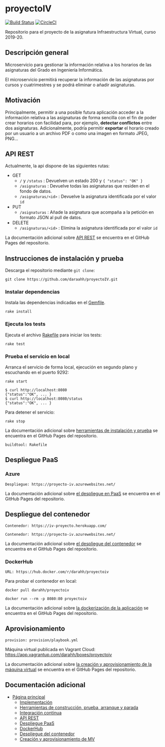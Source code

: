 # proyectoIV

[![Build Status](https://travis-ci.com/daraahh/proyectoIV.svg?branch=master)](https://travis-ci.com/daraahh/proyectoIV)
[![CircleCI](https://circleci.com/gh/daraahh/proyectoIV.svg?style=svg)](https://circleci.com/gh/daraahh/proyectoIV)

Repositorio para el proyecto de la asignatura Infraestructura Virtual, curso 2019-20.

## Descripción general

Microservicio para gestionar la información relativa a los horarios de las asignaturas del Grado en Ingeniería Informática.

El microservicio permitirá recuperar la información de las asignaturas por cursos y cuatrimestres y se podrá eliminar o añadir asignaturas.

## Motivación

Principalmente, permitir a una posible futura aplicación acceder a la información relativa a las asignaturas de forma sencilla con el fin de poder crear horarios con facilidad para, por ejemplo, **detectar conflictos** entre dos asignaturas. Adicionalmente, podría permitir **exportar** el horario creado por un usuario a un archivo PDF o como una imagen en formato JPEG, PNG...   

## API REST

Actualmente, la api dispone de las siguientes rutas:

- GET
	- `/` y `/status` : Devuelven un estado 200 y `{ "status": "OK" }`
	- `/asignaturas` : Devuelve todas las asignaturas que residen en el fondo de datos.
	- `/asignaturas/<id>` : Devuelve la asignatura identificada por el valor `id`
- PUT
	- `/asignaturas` : Añade la asignatura que acompaña a la petición en formato JSON al pull de datos.
- DELETE
	- `/asignaturas/<id>` : Elimina la asignatura identificada por el valor `id`

La documentación adicional sobre [API REST](https://daraahh.github.io/proyectoIV/#api-rest) se encuentra en el GitHub Pages del repositorio.

## Instrucciones de instalación y prueba

Descarga el repositorio mediante `git clone`:

`git clone https://github.com/daraahh/proyectoIV.git`

### Instalar dependencias

Instala las dependencias indicadas en el [Gemfile](https://github.com/daraahh/proyectoIV/blob/master/Gemfile).

`rake install`

### Ejecuta los tests

Ejecuta el archivo [Rakefile](https://github.com/daraahh/proyectoIV/blob/master/Rakefile) para iniciar los tests:

`rake test`


### Prueba el servicio en local

Arranca el servicio de forma local, ejecución en segundo plano y escuchando en el puerto 9292:

`rake start`

```
$ curl http://localhost:8080
{"status":"OK", ... }
$ curl http://localhost:8080/status
{"status":"OK", ... }
```

Para detener el servicio:

`rake stop`

La documentación adicional sobre [herramientas de instalación y prueba](https://daraahh.github.io/proyectoIV/#herramientas-de-construcción-y-prueba) se encuentra en el GitHub Pages del repositorio.

	buildtool: Rakefile


## Despliegue PaaS

### Azure

	Despliegue: https://proyecto-iv.azurewebsites.net/

La documentación adicional sobre [el despliegue en PaaS](https://daraahh.github.io/proyectoIV/#despliegue-paas) se encuentra en el GitHub Pages del repositorio.

## Despliegue del contenedor

	Contenedor: https://iv-proyecto.herokuapp.com/

	Contenedor: https://proyecto-iv.azurewebsites.net/

La documentación adicional sobre [el despliegue del contenedor](https://daraahh.github.io/proyectoIV/#despliegue-contenedor) se encuentra en el GitHub Pages del repositorio.

### DockerHub

	URL: https://hub.docker.com/r/darahh/proyectoiv

Para probar el contenedor en local:

`docker pull darahh/proyectoiv`

`docker run --rm -p 8080:80 proyectoiv`

La documentación adicional sobre [la dockerización de la aplicación](https://daraahh.github.io/proyectoIV/#dockerhub) se encuentra en el GitHub Pages del repositorio.

## Aprovisionamiento

    provision: provision/playbook.yml

Máquina virtual publicada en Vagrant Cloud: https://app.vagrantup.com/darahh/boxes/proyectoiv

La documentación adicional sobre [la creación y aprovisionamiento de la máquina virtual](https://daraahh.github.io/proyectoIV/#aprovisionamiento) se encuentra en el GitHub Pages del repositorio.

## Documentación adicional
- [Página principal](https://daraahh.github.io/proyectoIV/)
	- [Implementación](https://daraahh.github.io/proyectoIV/#implementación)
	- [Herramientas de construcción, prueba, arranque y parada](https://daraahh.github.io/proyectoIV/#herramientas-de-construcción-prueba-arranque-y-parada)
	- [Integración continua](https://daraahh.github.io/proyectoIV/#integración-continua)
	- [API REST](https://daraahh.github.io/proyectoIV/#api-rest)
	- [Despliegue PaaS](https://daraahh.github.io/proyectoIV/#despliegue-paas)
	- [DockerHub](https://daraahh.github.io/proyectoIV/#dockerhub)
	- [Despliegue del contenedor](https://daraahh.github.io/proyectoIV/#despliegue-contenedor)
	- [Creación y aprovisionamiento de MV](https://daraahh.github.io/proyectoIV/#creacion-y-aprovisionamiento-de-MV)
